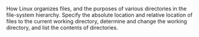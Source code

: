 How Linux organizes files, and the purposes of various directories in the file-system hierarchy.
Specify the absolute location and relative location of files to the current working directory, determine and change the working directory, and list the contents of directories.